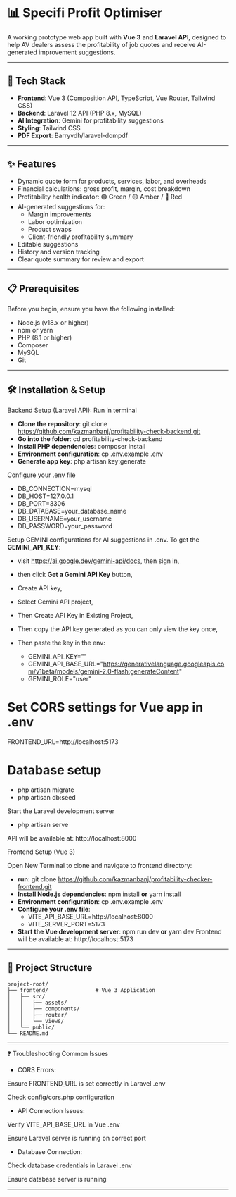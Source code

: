 # 📊 Specifi Profit Optimiser

A working prototype web app built with **Vue 3** and **Laravel API**, designed to help AV dealers assess the profitability of job quotes and receive AI-generated improvement suggestions.

---

## 🚀 Tech Stack

- **Frontend**: Vue 3 (Composition API, TypeScript, Vue Router, Tailwind CSS)
- **Backend**: Laravel 12 API (PHP 8.x, MySQL)
- **AI Integration**: Gemini for profitability suggestions
- **Styling**: Tailwind CSS
- **PDF Export**: Barryvdh/laravel-dompdf

---

## ✨ Features

- Dynamic quote form for products, services, labor, and overheads
- Financial calculations: gross profit, margin, cost breakdown
- Profitability health indicator: 🟢 Green / 🟡 Amber / 🔴 Red
- AI-generated suggestions for:
  - Margin improvements
  - Labor optimization
  - Product swaps
  - Client-friendly profitability summary
- Editable suggestions
- History and version tracking
- Clear quote summary for review and export

---

## 📋 Prerequisites
Before you begin, ensure you have the following installed:

- Node.js (v18.x or higher)
- npm or yarn
- PHP (8.1 or higher)
- Composer
- MySQL
- Git

---

## 🛠️ Installation & Setup
Backend Setup (Laravel API): Run in terminal

- **Clone the repository**: git clone https://github.com/kazmanbanj/profitability-check-backend.git
- **Go into the folder**: cd profitability-check-backend
- **Install PHP dependencies**: composer install
- **Environment configuration**: cp .env.example .env
- **Generate app key**: php artisan key:generate

Configure your .env file
- DB_CONNECTION=mysql
- DB_HOST=127.0.0.1
- DB_PORT=3306
- DB_DATABASE=your_database_name
- DB_USERNAME=your_username
- DB_PASSWORD=your_password

Setup GEMINI configurations for AI suggestions in .env. To get the **GEMINI_API_KEY**:

- visit https://ai.google.dev/gemini-api/docs, then sign in,
- then click **Get a Gemini API Key** button,
- Create API key,
- Select Gemini API project,
- Then Create API Key in Existing Project,
- Then copy the API key generated as you can only view the key once,

- Then paste the key in the env:

  - GEMINI_API_KEY=""
  - GEMINI_API_BASE_URL="https://generativelanguage.googleapis.com/v1beta/models/gemini-2.0-flash:generateContent"
  - GEMINI_ROLE="user"

# Set CORS settings for Vue app in .env
FRONTEND_URL=http://localhost:5173

# Database setup
- php artisan migrate
- php artisan db:seed

Start the Laravel development server
- php artisan serve


API will be available at: http://localhost:8000


Frontend Setup (Vue 3)

Open New Terminal to clone and navigate to frontend directory:

- **run**: git clone https://github.com/kazmanbanj/profitability-checker-frontend.git
- **Install Node.js dependencies**: npm install **or** yarn install
- **Environment configuration**: cp .env.example .env
- **Configure your .env file**:
  - VITE_API_BASE_URL=http://localhost:8000
  - VITE_SERVER_PORT=5173
- **Start the Vue development server**: npm run dev **or** yarn dev
Frontend will be available at: http://localhost:5173

---

## 📁 Project Structure

```text
project-root/
├── frontend/               # Vue 3 Application
│   ├── src/
│   │   ├── assets/
│   │   ├── components/
│   │   ├── router/
│   │   └── views/
│   └── public/
└── README.md
```

---

❓ Troubleshooting
Common Issues


- CORS Errors:

Ensure FRONTEND_URL is set correctly in Laravel .env

Check config/cors.php configuration

- API Connection Issues:

Verify VITE_API_BASE_URL in Vue .env

Ensure Laravel server is running on correct port

- Database Connection:

Check database credentials in Laravel .env

Ensure database server is running

---
